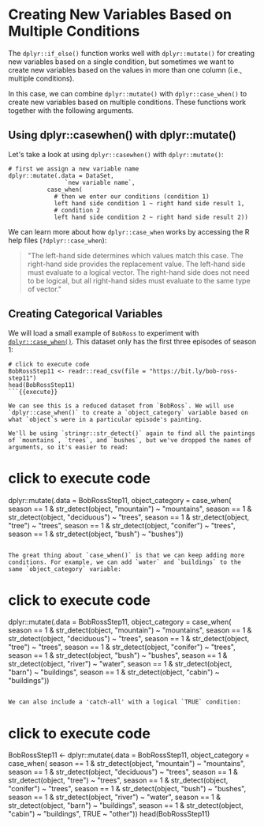 # Creating New Variables Based on Multiple Conditions

The `dplyr::if_else()` function works well with `dplyr::mutate()` for creating new variables based on a single condition, but sometimes we want to create new variables based on the values in more than one column (i.e., multiple conditions).

In this case, we can combine `dplyr::mutate()` with `dplyr::case_when()` to create new variables based on multiple conditions. These functions work together with the following arguments.

## Using dplyr::casewhen() with dplyr::mutate()

Let's take a look at using `dplyr::casewhen()` with `dplyr::mutate()`:

```
# first we assign a new variable name
dplyr::mutate(.data = DataSet,
                `new variable name`,
           case_when(
             # then we enter our conditions (condition 1)
             left hand side condition 1 ~ right hand side result 1,
             # condition 2
             left hand side condition 2 ~ right hand side result 2))
```

We can learn more about how `dplyr::case_when` works by accessing the R help files (`?dplyr::case_when`):

> "The left-hand side determines which values match this case. The right-hand side provides the replacement value. The left-hand side must evaluate to a logical vector. The right-hand side does not need to be logical, but all right-hand sides must evaluate to the same type of vector."

## Creating Categorical Variables

We will load a small example of `BobRoss` to experiment with [`dplyr::case_when()`](https://dplyr.tidyverse.org/reference/case_when.html). This dataset only has the first three episodes of season 1:

```
# click to execute code
BobRossStep11 <- readr::read_csv(file = "https://bit.ly/bob-ross-step11")
head(BobRossStep11)
```{{execute}}

We can see this is a reduced dataset from `BobRoss`. We will use `dplyr::case_when()` to create a `object_category` variable based on what `object`s were in a particular episode's painting.

We'll be using `stringr::str_detect()` again to find all the paintings of `mountains`, `trees`, and `bushes`, but we've dropped the names of arguments, so it's easier to read:

```
# click to execute code
dplyr::mutate(.data = BobRossStep11,
          object_category = case_when(
              season == 1 & str_detect(object, "mountain") ~ "mountains",
              season == 1 & str_detect(object, "deciduous") ~ "trees",
              season == 1 & str_detect(object, "tree") ~ "trees",
              season == 1 & str_detect(object, "conifer") ~ "trees",
              season == 1 & str_detect(object, "bush") ~ "bushes"))
```{{execute}}

The great thing about `case_when()` is that we can keep adding more conditions. For example, we can add `water` and `buildings` to the same `object_category` variable:

```
# click to execute code
dplyr::mutate(.data = BobRossStep11,
          object_category = case_when(
              season == 1 & str_detect(object, "mountain") ~ "mountains",
              season == 1 & str_detect(object, "deciduous") ~ "trees",
              season == 1 & str_detect(object, "tree") ~ "trees",
              season == 1 & str_detect(object, "conifer") ~ "trees",
              season == 1 & str_detect(object, "bush") ~ "bushes",
              season == 1 & str_detect(object, "river") ~ "water",
              season == 1 & str_detect(object, "barn") ~ "buildings",
              season == 1 & str_detect(object, "cabin") ~ "buildings"))
```{{execute}}

We can also include a 'catch-all' with a logical `TRUE` condition:

```
# click to execute code
BobRossStep11 <- dplyr::mutate(.data = BobRossStep11,
          object_category = case_when(
              season == 1 & str_detect(object, "mountain") ~ "mountains",
              season == 1 & str_detect(object, "deciduous") ~ "trees",
              season == 1 & str_detect(object, "tree") ~ "trees",
              season == 1 & str_detect(object, "conifer") ~ "trees",
              season == 1 & str_detect(object, "bush") ~ "bushes",
              season == 1 & str_detect(object, "river") ~ "water",
              season == 1 & str_detect(object, "barn") ~ "buildings",
              season == 1 & str_detect(object, "cabin") ~ "buildings",
              TRUE ~ "other"))
head(BobRossStep11)
```{{execute}}
